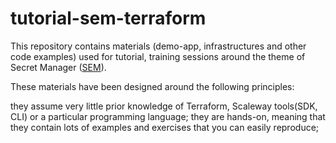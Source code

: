 # tutorial-sem-terraform

This repository contains materials (demo-app, infrastructures and other code examples) used for tutorial, training
sessions around the theme of Secret Manager ([SEM](https://www.scaleway.com/fr/secret-manager/)).

These materials have been designed around the following principles:

they assume very little prior knowledge of Terraform, Scaleway tools(SDK, CLI) or a particular programming language;
they are hands-on, meaning that they contain lots of examples and exercises that you can easily reproduce;
